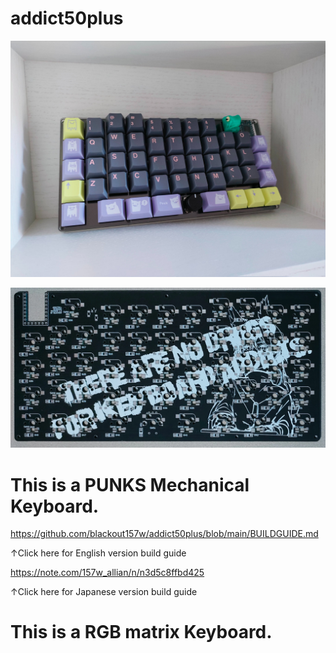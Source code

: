# addict50plus
![top](images/top.jpg)

![back](images/back.png)

# This is a PUNKS Mechanical Keyboard.

https://github.com/blackout157w/addict50plus/blob/main/BUILDGUIDE.md

↑Click here for English version build guide

https://note.com/157w_allian/n/n3d5c8ffbd425

↑Click here for Japanese version build guide

# This is a RGB matrix Keyboard.



